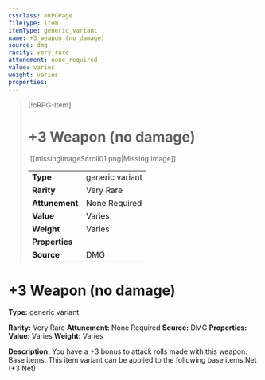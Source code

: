 ```yaml
---
cssclass: oRPGPage
fileType: item
itemType: generic_variant
name: +3_weapon_(no_damage)
source: dmg
rarity: very_rare
attunement: none_required
value: varies
weight: varies
properties:
---
```

> [!oRPG-Item]
> # +3 Weapon (no damage)
> ![[missingImageScroll01.png|Missing Image]]
>
> |  |   |
> |:--|---|
> |**Type** | generic variant |
> |**Rarity** | Very Rare |
> | **Attunement** | None Required |
> | **Value** | Varies |
>  | **Weight**| Varies |
>  |**Properties** |  |
> | **Source** | DMG |

#  +3 Weapon (no damage)
**Type:** generic variant

**Rarity:** Very Rare
**Attunement:** None Required
**Source:** DMG
**Properties:**
**Value:** Varies
**Weight:** Varies

**Description:** You have a +3 bonus to attack rolls made with this weapon. Base items. This item variant can be applied to the following base items:Net (+3 Net)


